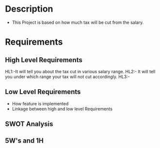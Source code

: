 # Description
- This Project is based on how much tax will be cut from the salary.
# Requirements

## High Level Requirements
HL1:-It will tell you about the tax cut in various salary range.
HL2:- It will tell you under which range your tax will not cut accordingly.
HL3:- 


## Low Level Requirements
- How feature is implemented
- Linkage between high and low level Requirements

## SWOT Analysis

## 5W's and 1H
